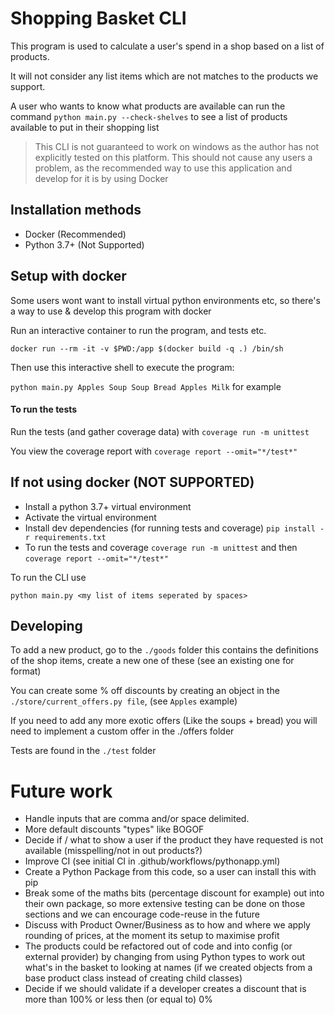 # Shopping Basket CLI
This program is used to calculate a user's spend in a shop based on a list of products. 

It will not consider any list items which are not matches to the products we support.

A user who wants to know what products are available can run the command `python main.py --check-shelves` to see a list
of products available to put in their shopping list


> This CLI is not guaranteed to work on windows as the author has not explicitly tested on this platform. This should
not cause any users a problem, as the recommended way to use this application and develop for it is by using Docker


## Installation methods

* Docker (Recommended)
* Python 3.7+ (Not Supported)


## Setup with docker
Some users wont want to install virtual python environments etc, so there's a way to use & develop this program with docker

Run an interactive container to run the program, and tests etc.

`docker run --rm -it -v $PWD:/app $(docker build -q .) /bin/sh`

Then use this interactive shell to execute the program:

`python main.py Apples Soup Soup Bread Apples Milk` for example

#### To run the tests
Run the tests (and gather coverage data) with `coverage run -m unittest`

You view the coverage report with `coverage report --omit="*/test*"`


## If not using docker (NOT SUPPORTED)

* Install a python 3.7+ virtual environment 
* Activate the virtual environment
* Install dev dependencies (for running tests and coverage) `pip install -r requirements.txt`
* To run the tests and coverage `coverage run -m unittest` and then `coverage report --omit="*/test*"`

To run the CLI use

`python main.py <my list of items seperated by spaces>`

## Developing
To add a new product, go to the `./goods` folder this contains the definitions of the shop items, create a new one of these (see an existing one for format)

You can create some % off discounts by creating an object in the `./store/current_offers.py file`, (see `Apples` example)

If you need to add any more exotic offers (Like the soups + bread) you will need to implement a custom offer in the ./offers folder

Tests are found in the `./test` folder

# Future work
* Handle inputs that are comma and/or space delimited.
* More default discounts "types" like BOGOF
* Decide if / what to show a user if the product they have requested is not available (misspelling/not in out products?)
* Improve CI (see initial CI in .github/workflows/pythonapp.yml)
* Create a Python Package from this code, so a user can install this with pip
* Break some of the maths bits (percentage discount for example) out into their own package, so more extensive testing can be done on those sections and we can encourage code-reuse in the future
* Discuss with Product Owner/Business as to how and where we apply rounding of prices, at the moment its setup to maximise profit
* The products could be refactored out of code and into config (or external provider) by changing from using Python types to work out what's in the basket to looking at names (if we created objects from a base product class instead of creating child classes)
* Decide if we should validate if a developer creates a discount that is more than 100% or less then (or equal to) 0%
